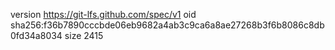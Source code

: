 version https://git-lfs.github.com/spec/v1
oid sha256:f36b7890cccbde06eb9682a4ab3c9ca6a8ae27268b3f6b8086c8db0fd34a8034
size 2415
